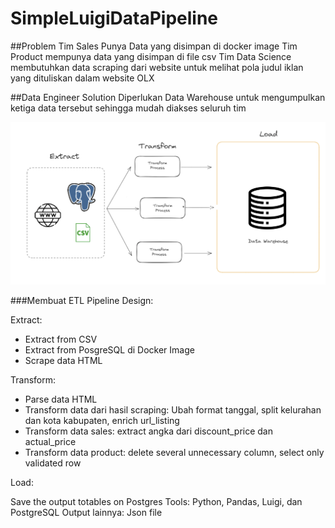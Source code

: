 # SimpleLuigiDataPipeline

##Problem
Tim Sales  Punya Data yang disimpan di docker image
Tim Product mempunya data yang disimpan di file csv
Tim Data Science membutuhkan data scraping dari website untuk melihat pola judul iklan yang dituliskan dalam website OLX

##Data Engineer Solution
Diperlukan Data Warehouse untuk mengumpulkan ketiga data tersebut sehingga mudah diakses seluruh tim

![](pic/untitled.png)


###Membuat ETL Pipeline Design:

Extract:
- Extract from CSV
- Extract from PosgreSQL di Docker Image
- Scrape data HTML

Transform:
- Parse data HTML
- Transform data dari hasil scraping: Ubah format tanggal, split kelurahan dan kota kabupaten, enrich url_listing
- Transform data sales: extract angka dari discount_price dan actual_price
- Transform data product: delete several unnecessary column, select only validated row


Load:

Save the output totables on Postgres
Tools: Python, Pandas, Luigi, dan PostgreSQL
Output lainnya: Json file

